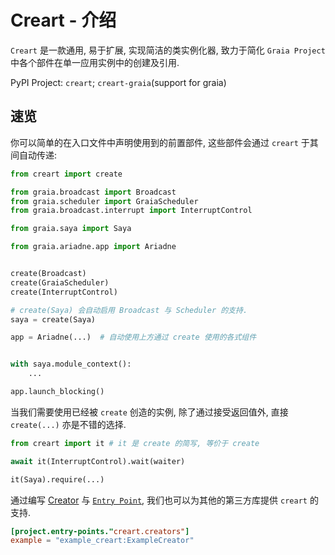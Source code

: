 # Creart - 介绍

`Creart` 是一款通用, 易于扩展, 实现简洁的类实例化器,
致力于简化 `Graia Project` 中各个部件在单一应用实例中的创建及引用.

PyPI Project: `creart`; `creart-graia`(support for graia)

## 速览

你可以简单的在入口文件中声明使用到的前置部件, 这些部件会通过 `creart` 于其间自动传递:

```py
from creart import create

from graia.broadcast import Broadcast
from graia.scheduler import GraiaScheduler
from graia.broadcast.interrupt import InterruptControl

from graia.saya import Saya

from graia.ariadne.app import Ariadne


create(Broadcast)
create(GraiaScheduler)
create(InterruptControl)

# create(Saya) 会自动启用 Broadcast 与 Scheduler 的支持.
saya = create(Saya)

app = Ariadne(...)  # 自动使用上方通过 create 使用的各式组件


with saya.module_context():
    ...

app.launch_blocking()
```

当我们需要使用已经被 `create` 创造的实例, 除了通过接受返回值外, 直接 `create(...)` 亦是不错的选择.

```py
from creart import it # it 是 create 的简写, 等价于 create

await it(InterruptControl).wait(waiter)

it(Saya).require(...)
```

通过编写 [Creator](./creator.md) 与 [`Entry Point`](https://docs.python.org/zh-cn/3.12/library/importlib.metadata.html#entry-points),
我们也可以为其他的第三方库提供 `creart` 的支持.

```toml
[project.entry-points."creart.creators"]
example = "example_creart:ExampleCreator"
```
